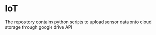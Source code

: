 # IoT 
The repository contains python scripts to upload sensor data onto cloud storage through google drive API 
